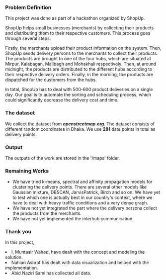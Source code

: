 <h3> Problem Definition </h3>

<p> This project was done as part of a hackathon organized by ShopUp. </p>

<p>ShopUp helps small businesses (merchants) by collecting their products and distributing them to their respective customers. This process goes through several steps.</p>

<p>Firstly, the merchants upload their product information on the system. Then, ShopUp sends delivery persons to the merchants to collect their products. The products are brought to one of the four hubs, which are situated at Mirpur, Kalabagan, Malibagh and Mohakhali respectively. Then, at around midnight, the products are distributed to the different hubs according to their respective delivery orders. Finally, in the morning, the products are dispatched for the customers from the hubs.</p>

<p>In total, ShopUp has to deal with 500-600 product deliveries on a single day. Our goal is to automate the sorting and scheduling process, which could significantly decrease the delivery cost and time.<p>

<h3> The dataset </h3>

<p>We collect the dataset from <i><strong>openstreetmap.org</strong></i>. The dataset consists of different random coordinates in Dhaka. We use <strong>281</strong> data points in total as delivery points.</p>


<h3> Output </h3>
The outputs of the work are stored in the '/maps' folder.
<h3> Remaining Works </h3>
<ul>
<li>We have tried k-means, spectral and affinity propagation models for clustering the delivery points. There are several other models like Gaussian mixture, DBSCAN, JarvisPatrick, Birch and so on. We have yet to test which one is actually best in our country's context, where we have to deal with heavy traffic conditions and a very dense graph.</li>
<li>We have not yet integrated the part where the delivery persons collect the products from the merchants.</li>
<li>We have not yet implemented the interhub communication.</li>
</ul>

<h3>Thank you</h3>
<p>In this project, 
<list>
    <li>I, Muntasir Wahed, have dealt with the concept and modeling the solution.</li> 
    <li>Nahian Ashraf has dealt with data visualization and helped with the implementation.</li> 
    <li>Abid Naziri Sami has collected all data.</li>
</list>    
</p>
